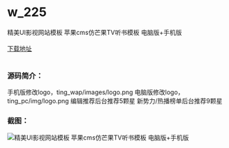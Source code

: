 # w_225
精美UI影视网站模板 苹果cms仿芒果TV听书模板 电脑版+手机版
<br/></br>
[下载地址](https://www.uuid2.com/225.html "下载地址")
<br/></br>
<h3>源码简介：</h3>
<p>手机版修改logo，ting_wap/images/logo.png
电脑版修改logo，ting_pc/img/logo.png
编辑推荐后台推荐5颗星
新势力/热播榜单后台推荐9颗星<p>
<h3>截图：</h3>
<img src="https://www.uuid2.com/wp-content/uploads/img/202105/f9f2e8d489.jpg" alt="精美UI影视网站模板 苹果cms仿芒果TV听书模板 电脑版+手机版">
